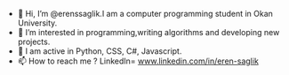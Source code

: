 - 👋 Hi, I’m @erenssaglik.I am a computer programming student in Okan University.
- 👀 I’m interested in programming,writing algorithms and developing new projects.
- 🌱 I am active in Python, CSS, C#, Javascript.
- 📫 How to reach me ? LinkedIn= www.linkedin.com/in/eren-saglik


<!---
erenssaglik/erenssaglik is a ✨ special ✨ repository because its `README.md` (this file) appears on your GitHub profile.
You can click the Preview link to take a look at your changes.
--->
